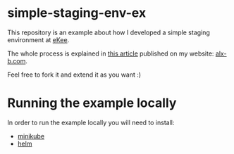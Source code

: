 # simple-staging-env-ex

This repository is an example about how I developed a simple staging
environment at [eKee](https://ekee.io).

The whole process is explained in [this article](https://www.alx-b.com/blog/engineering/startup-staging-env)
published on my website: [alx-b.com](https://alx-b.com).

Feel free to fork it and extend it as you want :)

# Running the example locally

In order to run the example locally you will need to install:

- [minikube](https://kubernetes.io/fr/docs/setup/learning-environment/minikube/)
- [helm](https://helm.sh/docs/intro/quickstart/)
